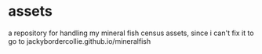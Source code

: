 # assets
a repository for handling my mineral fish census assets, since i can't fix it to go to jackybordercollie.github.io/mineralfish
